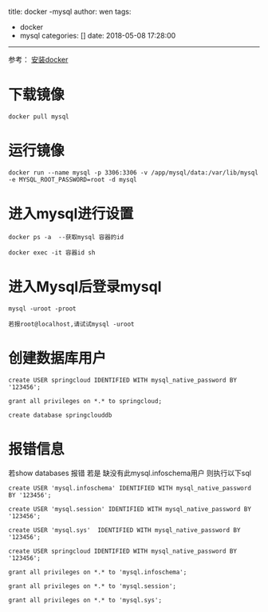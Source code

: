 title: docker -mysql
author: wen
tags:
  - docker
  - mysql
categories: []
date: 2018-05-08 17:28:00
---

参考：
[安装docker](/2018/05/08/（四）安装docker（root用户）/)

# 下载镜像
```
docker pull mysql
```
# 运行镜像
```
docker run --name mysql -p 3306:3306 -v /app/mysql/data:/var/lib/mysql -e MYSQL_ROOT_PASSWORD=root -d mysql
```

# 进入mysql进行设置
```
docker ps -a  --获取mysql 容器的id

docker exec -it 容器id sh
```

# 进入Mysql后登录mysql
```
mysql -uroot -proot

若报root@localhost,请试试mysql -uroot
```
# 创建数据库用户
```
create USER springcloud IDENTIFIED WITH mysql_native_password BY '123456';

grant all privileges on *.* to springcloud;

create database springclouddb
```

# 报错信息
若show databases 报错 
若是 缺没有此mysql.infoschema用户
则执行以下sql
```
create USER 'mysql.infoschema' IDENTIFIED WITH mysql_native_password BY '123456';

create USER 'mysql.session' IDENTIFIED WITH mysql_native_password BY '123456';

create USER 'mysql.sys'  IDENTIFIED WITH mysql_native_password BY '123456';

create USER springcloud IDENTIFIED WITH mysql_native_password BY '123456';

grant all privileges on *.* to 'mysql.infoschema';

grant all privileges on *.* to 'mysql.session';

grant all privileges on *.* to 'mysql.sys';
```